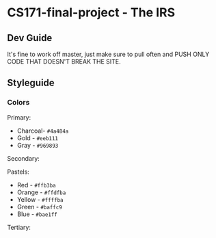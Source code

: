 # CS171-final-project - The IRS

## Dev Guide

It's fine to work off master, just make sure to pull often and PUSH ONLY CODE THAT DOESN'T BREAK THE SITE.

## Styleguide

### Colors

Primary:

* Charcoal- `#4a484a`
* Gold - `#eeb111`
* Gray - `#969893`

Secondary:

Pastels:
* Red - `#ffb3ba`
* Orange - `#ffdfba`
* Yellow - `#ffffba`
* Green - `#baffc9`
* Blue - `#bae1ff`

Tertiary:
